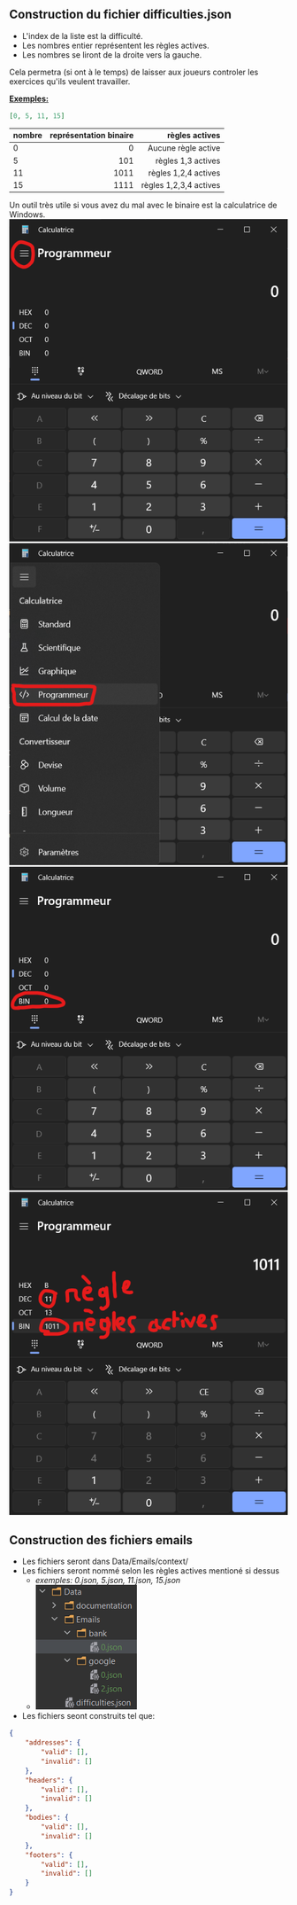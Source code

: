 ﻿## Construction du fichier difficulties.json

- L'index de la liste est la difficulté.
- Les nombres entier représentent les règles actives.
- Les nombres se liront de la droite vers la gauche.

Cela permetra (si ont à le temps) de laisser aux joueurs controler les exercices qu'ils veulent travailler.

<u><b>Exemples:</b></u>

```json
[0, 5, 11, 15]
```

| nombre | représentation binaire |         règles actives |
|--------|-----------------------:|-----------------------:|
| 0      |                      0 |    Aucune règle active |
| 5      |                    101 |     règles 1,3 actives |
| 11     |                   1011 |   règles 1,2,4 actives |
| 15     |                   1111 | règles 1,2,3,4 actives |

Un outil très utile si vous avez du mal avec le binaire est la calculatrice de Windows.
![img.png](img.png)
![img2.png](img2.png)
![img3.png](img3.png)
![img4.png](img4.png)

## Construction des fichiers emails

- Les fichiers seront dans Data/Emails/context/
- Les fichiers seront nommé selon les règles actives mentioné si dessus 
  - <i>exemples: 0.json, 5.json, 11.json, 15.json</i>
  - ![img5.png](img5.png)
- Les fichiers seont construits tel que:

```json
{
	"addresses": {
		"valid": [],
		"invalid": []
	},
	"headers": {
		"valid": [],
		"invalid": []
	},
	"bodies": {
		"valid": [],
		"invalid": []
	},
	"footers": {
		"valid": [],
		"invalid": []
	}
}
```